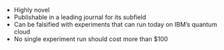 - Highly novel
- Publishable in a leading journal for its subfield
- Can be falsified with experiments that can run today on IBM’s quantum cloud
- No single experiment run should cost more than $100
